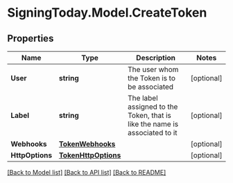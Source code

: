 
# SigningToday.Model.CreateToken

## Properties

Name | Type | Description | Notes
------------ | ------------- | ------------- | -------------
**User** | **string** | The user whom the Token is to be associated | [optional] 
**Label** | **string** | The label assigned to the Token, that is like the name is associated to it | [optional] 
**Webhooks** | [**TokenWebhooks**](TokenWebhooks.md) |  | [optional] 
**HttpOptions** | [**TokenHttpOptions**](TokenHttpOptions.md) |  | [optional] 

[[Back to Model list]](../README.md#documentation-for-models)
[[Back to API list]](../README.md#documentation-for-api-endpoints)
[[Back to README]](../README.md)

